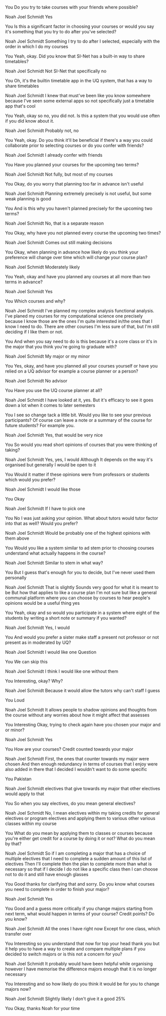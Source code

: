You
Do you try to take courses with your friends where possible?

Noah Joel Schmidt
Yes

You
Is this a significant factor in choosing your courses or would you say it's something that you try to do after you've selected?

Noah Joel Schmidt
Something I try to do after I selected, especially with the order in which I do my courses

You
Yeah, okay. Did you know that SI-Net has a built-in way to share timetables?

Noah Joel Schmidt
Not SI-Net that specifically no

You
Oh, it's the builtin timetable app in the UQ system, that has a way to share timetables

Noah Joel Schmidt
I knew that must've been like you know somewhere because I've seen some external apps so not specifically just a timetable app that's cool

You
Yeah, okay so no, you did not. Is this a system that you would use often if you did know about it.

Noah Joel Schmidt
Probably not, no

You
Yeah, okay. Do you think it'll be beneficial if there's a way you could collaborate prior to selecting courses or do you confer with friends?

Noah Joel Schmidt
I already confer with friends

You
Have you planned your courses for the upcoming two terms?

Noah Joel Schmidt
Not fully, but most of my courses

You
Okay, do you worry that planning too far in advance isn't useful

Noah Joel Schmidt
Planning extremely precisely is not useful, but some weak planning is good

You
And is this why you haven't planned precisely for the upcoming two terms?

Noah Joel Schmidt
No, that is a separate reason

You
Okay, why have you not planned every course the upcoming two times?

Noah Joel Schmidt
Comes out still making decisions

You
Okay, when planning in advance how likely do you think your preference will change over time which will change your course plan?

Noah Joel Schmidt
Moderately likely

You
Yeah, okay and have you planned any courses at all more than two terms in advance?

Noah Joel Schmidt
Yes

You
Which courses and why?

Noah Joel Schmidt
I've planned my complex analysis functional analysis. I've planed my courses for my computational science one precisely because I know those are the ones I'm quite interested in/the ones that I know I need to do. There are other courses I'm less sure of that, but I'm still deciding if I like them or not.

You
And when you say need to do is this because it's a core class or it's in the major that you think you're going to graduate with?

Noah Joel Schmidt
My major or my minor

You
Yes, okay, and have you planned all your courses yourself or have you relied on a UQ advisor for example a course planner or a person?

Noah Joel Schmidt
No advisor

You
Have you use the UQ course planner at all?

Noah Joel Schmidt
I have looked at it, yes. But it's efficacy to see it goes down a lot when it comes to later semesters

You
I see so change tack a little bit. Would you like to see your previous participants? Of course can leave a note or a summary of the course for future students? For example you.

Noah Joel Schmidt
Yes, that would be very nice

You
So would you read short opinions of courses that you were thinking of taking?

Noah Joel Schmidt
Yes, yes, I would Although It depends on the way it's organised but generally I would be open to it

You
Would it matter if these opinions were from professors or students which would you prefer?

Noah Joel Schmidt
I would like those

You
Okay

Noah Joel Schmidt
If I have to pick one

You
No I was just asking your opinion. What about tutors would tutor factor into that as well? Would you prefer?

Noah Joel Schmidt
Would be probably one of the highest opinions with them above

You
Would you like a system similar to ad stem prior to choosing courses understand what actually happens in the course?

Noah Joel Schmidt
Similar to stem in what way?

You
But I guess that's enough for you to decide, but I've never used them personally

Noah Joel Schmidt
That is slightly Sounds very good for what it is meant to be But how that applies to like a course plan I'm not sure but like a general communal platform where you can choose by courses to hear people's opinions would be a useful thing yes

You
Yeah, okay and so would you participate in a system where eight of the students by writing a short note or summary if you wanted?

Noah Joel Schmidt
Yes, I would

You
And would you prefer a sister make staff a present not professor or not present as in moderated by UQ?

Noah Joel Schmidt
I would like one Question

You
We can skip this

Noah Joel Schmidt
I think I would like one without them

You
Interesting, okay? Why?

Noah Joel Schmidt
Because it would allow the tutors why can't staff I guess

You
Loud

Noah Joel Schmidt
It allows people to shadow opinions and thoughts from the course without any worries about how it might affect that assesses

You
Interesting Okay, trying to check again have you chosen your major and or minor?

Noah Joel Schmidt
Yes

You
How are your courses? Credit counted towards your major

Noah Joel Schmidt
First, the ones that counter towards my major were chosen And then enough redundancy in terms of courses that I enjoy were also added in there that I decided I wouldn't want to do some specific

You
Pakistan

Noah Joel Schmidt
electives that give towards my major that other electives would apply to that

You
So when you say electives, do you mean general electives?

Noah Joel Schmidt
No, I mean electives within my taking credits for general electives or program electives and applying them to various other various classes within my course

You
What do you mean by applying them to classes or courses because you're either get credit for a course by doing it or not? What do you mean by that?

Noah Joel Schmidt
So if I am completing a major that has a choice of multiple electives that I need to complete a sudden amount of this list of electives Then I'll complete then the plan to complete more than what is necessary so that if I decide I do not like a specific class then I can choose not to do it and still have enough glasses

You
Good thanks for clarifying that and sorry. Do you know what courses you need to complete in order to finish your major?

Noah Joel Schmidt
Yes

You
Good and a guess more critically if you change majors starting from next term, what would happen in terms of your course? Credit points? Do you know?

Noah Joel Schmidt
All the ones I have right now Except for one class, which transfer over

You
Interesting so you understand that now for top your head thank you but it help you to have a way to create and compare multiple plans if you decided to switch majors or is this not a concern for you?

Noah Joel Schmidt
It probably would have been helpful while organising however I have memorise the difference majors enough that it is no longer necessary

You
Interesting and so how likely do you think it would be for you to change majors now?

Noah Joel Schmidt
Slightly likely I don't give it a good 25%

You
Okay, thanks Noah for your time
